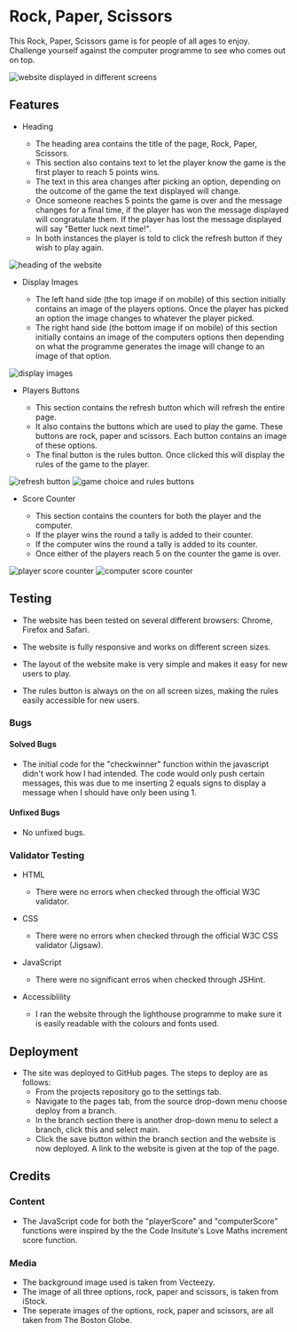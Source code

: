 # Rock, Paper, Scissors 

This Rock, Paper, Scissors game is for people of all ages to enjoy. Challenge yourself against the computer programme 
to see who comes out on top.

![website displayed in different screens]()

## Features

* Heading 

    * The heading area contains the title of the page, Rock, Paper, Scissors. 
    * This section also contains text to let the player know the game is the first player to 
    reach 5 points wins.
    * The text in this area changes after picking an option, depending on the outcome
    of the game the text displayed will change.
    * Once someone reaches 5 points the game is over and the message changes for a final time,
    if the player has won the message displayed will congratulate them. If the player has lost the 
    message displayed will say "Better luck next time!". 
    * In both instances the player is told to click the refresh button if they wish to play again.

![heading of the website]()

* Display Images

    * The left hand side (the top image if on mobile) of this section initially contains an image of
    the players options. Once the player has picked an option the image changes to whatever the player picked.
    * The right hand side (the bottom image if on mobile) of this section initially contains an image of the
    computers options then depending on what the programme generates the image will change to an image of 
    that option.

![display images]()

* Players Buttons 

    * This section contains the refresh button which will refresh the entire page.
    * It also contains the buttons which are used to play the game. These buttons are
    rock, paper and scissors. Each button contains an image of these options.
    * The final button is the rules button. Once clicked this will display the rules of the game to
    the player.

![refresh button]() ![game choice and rules buttons]()

* Score Counter

    * This section contains the counters for both the player and the computer.
    * If the player wins the round a tally is added to their counter.
    * If the computer wins the round a tally is added to its counter. 
    * Once either of the players reach 5 on the counter the game is over.

![player score counter]() ![computer score counter]()

## Testing

* The website has been tested on several different browsers: Chrome, Firefox and Safari.

* The website is fully responsive and works on different screen sizes.

* The layout of the website make is very simple and makes it easy for new users to play.

* The rules button is always on the on all screen sizes, making the rules easily accessible 
for new users. 

### Bugs 

#### Solved Bugs

* The initial code for the "checkwinner" function within the javascript didn't work how I had 
intended. The code would only push certain messages, this was due to me inserting 2 equals signs
to display a message when I should have only been using 1.

#### Unfixed Bugs 

* No unfixed bugs.

### Validator Testing 

* HTML
    * There were no errors when checked through the official W3C validator.

* CSS
    * There were no errors when checked through the official W3C CSS validator (Jigsaw).

* JavaScript
    * There were no significant erros when checked through JSHint.

* Accessiblility
    * I ran the website through the lighthouse programme to make sure it is easily readable 
    with the colours and fonts used.

## Deployment 

* The site was deployed to GitHub pages. The steps to deploy are as follows:
    * From the projects repository go to the settings tab.
    * Navigate to the pages tab, from the source drop-down menu choose deploy from a branch.
    * In the branch section there is another drop-down menu to select a branch, click this and select main.
    * Click the save button within the branch section and the website is now deployed. A link to the website
    is given at the top of the page.

## Credits

### Content

* The JavaScript code for both the "playerScore" and "computerScore" functions were inspired by the 
the Code Insitute's Love Maths increment score function.

### Media

* The background image used is taken from Vecteezy.
* The image of all three options, rock, paper and scissors, is taken from iStock.
* The seperate images of the options, rock, paper and scissors, are all taken from The Boston Globe.